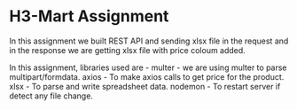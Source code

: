 # H3-Mart Assignment

In this assignment we built REST API and sending xlsx file in the request and in the response we are getting xlsx file with price coloum added.

In this assignment, libraries used are -
  multer - we are using multer to parse multipart/formdata.
  axios - To make axios calls to get price for the product.
  xlsx - To parse and write spreadsheet data.
  nodemon - To restart server if detect any file change.
